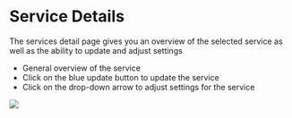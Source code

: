 # Service Details

The services detail page gives you an overview of the selected service as well as the ability to update and adjust settings

- General overview of the service
- Click on the blue update button to update the service
- Click on the drop-down arrow to adjust settings for the service

<a href="../../../images/services-detail-lg.jpg" target="_blank"><img src="../../../images/services-detail.jpg" style="margin: auto; display: block"></a>
